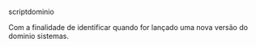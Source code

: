 scriptdominio


Com a finalidade de identificar quando for lançado uma nova versão do dominio sistemas.
